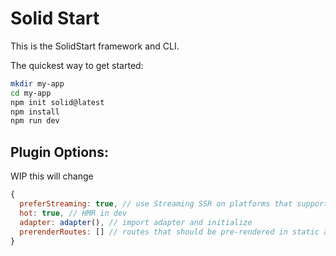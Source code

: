 # Solid Start

This is the SolidStart framework and CLI.

The quickest way to get started:

```bash
mkdir my-app
cd my-app
npm init solid@latest
npm install
npm run dev
```

## Plugin Options:

WIP this will change

```js
{
  preferStreaming: true, // use Streaming SSR on platforms that support it
  hot: true, // HMR in dev
  adapter: adapter(), // import adapter and initialize
  prerenderRoutes: [] // routes that should be pre-rendered in static adapter
}
```

